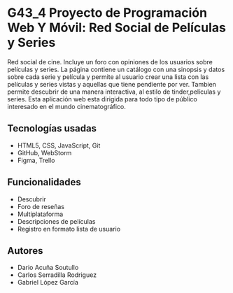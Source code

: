 
# G43_4 Proyecto de Programación Web Y Móvil: Red Social de Películas y Series

Red social de cine. Incluye un foro con opiniones de los usuarios sobre películas y series. La página contiene un catálogo con una sinopsis y datos sobre cada serie y película y permite al usuario crear una lista con las películas y series vistas y aquellas que tiene pendiente por ver. Tambien permite descubrir de una manera interactiva, al estilo de tinder,películas y series. Esta aplicación web esta dirigida para todo tipo de público interesado en el mundo cinematográfico.


## Tecnologías usadas
- HTML5, CSS, JavaScript, Git
- GitHub, WebStorm
- Figma, Trello 
## Funcionalidades

- Descubrir
- Foro de reseñas
- Multiplataforma
- Descripciones de películas
- Registro en formato lista de usuario


## Autores

- Dario Acuña Soutullo
- Carlos Serradilla Rodriguez
- Gabriel López García

